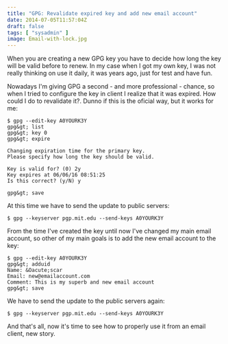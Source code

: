 ```yaml
---
title: "GPG: Revalidate expired key and add new email account"
date: 2014-07-05T11:57:04Z
draft: false
tags: [ "sysadmin" ]
image: Email-with-lock.jpg
---
```


<p>When you are creating a new GPG key you have to decide how long the key will be valid before to renew. In my case when I got my own key, I was not really thinking on use it daily, it was years ago, just for test and have fun.</p>
<p>Nowadays I'm giving GPG a second - and more professional - chance, so when I tried to configure the key in client I realize that it was expired. How could I do to revalidate it?. Dunno if this is the oficial way, but it works for me:</p>

```
$ gpg --edit-key A0YOURK3Y
gpg&gt; list
gpg&gt; key 0
gpg&gt; expire

Changing expiration time for the primary key.
Please specify how long the key should be valid.

Key is valid for? (0) 2y
Key expires at 06/06/16 08:51:25
Is this correct? (y/N) y

gpg&gt; save
```

<p>At this time we have to send the update to public servers:</p>

```
$ gpg --keyserver pgp.mit.edu --send-keys A0YOURK3Y
```

<p>From the time I've created the key until now I've changed my main email account, so other of my main goals is to add the new email account to the key:</p>

```
$ gpg --edit-key A0YOURK3Y
gpg&gt; adduid
Name: &Oacute;scar
Email: new@emailaccount.com
Comment: This is my superb and new email account
gpg&gt; save
```

<p>We have to send the update to the public servers again:</p>

```
$ gpg --keyserver pgp.mit.edu --send-keys A0YOURK3Y
```

<p>And that's all, now it's time to see how to properly use it from an email client, new story.</p>
